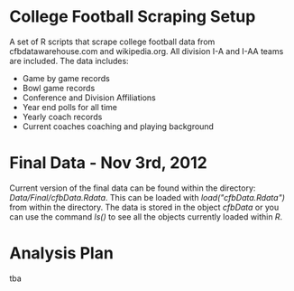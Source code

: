 # College Football Scraping Setup

A set of R scripts that scrape college football data from cfbdatawarehouse.com and wikipedia.org.  All division I-A and I-AA teams are included.  The data includes:
* Game by game records
* Bowl game records
* Conference and Division Affiliations
* Year end polls for all time
* Yearly coach records
* Current coaches coaching and playing background

# Final Data - Nov 3rd, 2012

Current version of the final data can be found within the directory: *Data/Final/cfbData.Rdata*.  This can be loaded with *load("cfbData.Rdata")* from within the directory.  The data is stored in the object *cfbData* or you can use the command *ls()* to see all the objects currently loaded within *R*.

# Analysis Plan

tba